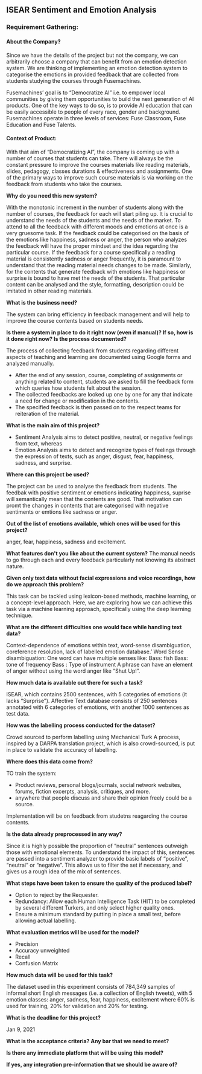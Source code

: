## ISEAR Sentiment and Emotion Analysis

### Requirement Gathering:

#### About the Company?

Since we have the details of the project but not the company, we can arbitrarily choose a company that can benefit from an emotion detection system. We are thinking of implementing an emotion detection system to categorise the emotions in provided feedback that are collected from students studying the courses through Fusemachines.

Fusemachines’ goal is to “Democratize AI” i.e. to empower local communities by giving them opportunities  to build the next generation of AI products. One of the key ways to do so, is to provide AI education that can be easily accessible to people of every race, gender and background. Fusemachines operate in three levels of services: Fuse Classroom, Fuse Education and Fuse Talents.


#### Context of Product:

With that aim of “Democratizing AI”, the company is coming up with a number of courses that students can take. There will always be the constant pressure to improve the courses materials like reading materials, slides, pedagogy, classes durations & effectiveness and assignments. One of the primary ways to improve such course materials is via working on the feedback from students who take the courses.


**Why do you need this new system?**

With the monotonic increment in the number of students along with the number of courses, the feedback for each will start piling up. It is crucial to understand the needs of the students and the needs of the market. To attend to all the feedback with different moods and emotions at once is a very gruesome task. If the feedback could be categorised on the basis of the emotions like happiness, sadness or anger, the person who analyzes the feedback will have the proper mindset and the idea regarding the particular course. If the feedback for a course specifically a reading material is consistently sadness or anger frequently, it is paramount to understand that the reading material needs changes to be made.
Similarly, for the contents that generate feedback with emotions like happiness or surprise is bound to have met the needs of the students. That particular content can be analysed and the style, formatting, description could be imitated in other reading materials.

**What is the business need?**

The system can bring efficiency in feedback management and will help to improve the course contents based on students needs.

**Is there a system in place to do it right now (even if manual)? If so, how is it done right now? Is the process documented?**

The process of collecting feedback from students regarding different aspects of teaching and learning are documented using Google forms and analyzed manually.
- After the end of any session, course, completing of assignments or anything related to content, students are asked to fill the feedback form which queries how students felt about the session.
- The collected feedbacks are looked up one by one for any that indicate a need for change  or modification in the contents.
- The specified feedback is then passed on to the respect teams for reiteration of the material.


**What is the main aim of this project?**

- Sentiment Analysis aims to detect positive, neutral, or negative feelings from text, whereas
- Emotion Analysis aims to detect and recognize types of feelings through the expression of texts, such as anger, disgust, fear, happiness, sadness, and surprise.

**Where can this project be used?**

The project can be used to analyse the feedback from students. The feedbak with positive sentiment or emotions indicating happiness, suprise will semantically mean that the contents are good. That motivation can promt the changes in contents that are categorised with negative sentiments or emtions like sadness or anger.


**Out of the list of emotions available, which ones will be used for this project?**

anger, fear, happiness, sadness and excitement.

**What features don't you like about the current system?**
The manual needs to go through each and every feedback particularly not knowing its abstract nature.


**Given only text data without facial expressions and voice recordings, how do we approach this problem?**

This task can be tackled using lexicon-based methods, machine learning, or a concept-level approach. Here, we are exploring how we can achieve this task via a machine learning approach, specifically using the deep learning technique.


**What are the different difficulties one would face while handling text data?**

Context-dependence of emotions within text, word-sense disambiguation, coreference resolution, lack of labelled emotion database.’
Word Sense disambiguation: One word can have multiple senses like:
Bass: fish
Bass: tone of frequency
Bass : Type of instrument
A phrase can have an element of anger without using the word anger like “Shut Up!”.

**How much data is available out there for such a task?**

ISEAR, which contains 2500 sentences, with 5 categories of emotions (it lacks “Surprise”).
Affective Text database consists of 250 sentences annotated with 6 categories of emotions, with another 1000 sentences as test data.

**How was the labelling process conducted for the dataset?**

Crowd sourced to perform labelling using Mechanical Turk
A process, inspired by a DARPA translation project, which is also crowd-sourced, is put in place to validate the accuracy of labelling.

**Where does this data come from?**

TO train the system:

- Product reviews, personal blogs/journals, social network websites, forums, fiction excerpts, analysis, critiques, and more.
- anywhere that people discuss and share their opinion freely could be a source.

Implementation will be on feedback from studetns reagarding the course contents.

**Is the data already preprocessed in any way?**

Since it is highly possible the proportion of “neutral” sentences outweigh those with emotional elements. To understand the impact of this, sentences are passed into a sentiment analyzer to provide basic labels of “positive”, “neutral” or “negative”. This allows us to filter the set if necessary, and gives us a rough idea of the mix of sentences.

**What steps have been taken to ensure the quality of the produced label?**

- Option to reject by the Requester.
- Redundancy: Allow each Human Intelligence Task (HIT) to be completed by several different Turkers, and only select higher quality ones.
- Ensure a minimum standard by putting in place a small test, before allowing actual labelling.


**What evaluation metrics will be used for the model?**
- Precision
- Accuracy unweighted
- Recall
- Confusion Matrix

**How much data will be used for this task?**

The dataset used in this experiment consists of 784,349 samples of informal short English messages (i.e. a collection of English tweets), with 5 emotion classes: anger, sadness, fear, happiness, excitement where 60% is used for training, 20% for validation and 20% for testing.


**What is the deadline for this project?**

Jan 9, 2021


**What is the acceptance criteria? Any bar that we need to meet?**

**Is there any immediate platform that will be using this model?**

**If yes, any integration pre-information that we should be aware of?**
